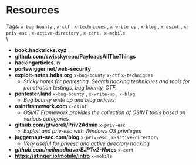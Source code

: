 # Resources

Tags: `x-bug-bounty` , `x-ctf` , `x-techniques` , `x-write-up` , `x-blog` , `x-osint` , `x-priv-esc` , `x-active-directory` , `x-cert, x-mobile`\
\


* **book.hacktricks.xyz**
* **github.com/swisskyrepo/PayloadsAllTheThings**
* **hackingarticles.in**
* **portswigger.net/web-security**
* **exploit-notes.hdks.org** `x-bug-bounty` `x-ctf` `x-techniques`
  * _Sticky notes for pentesting. Search hacking techniques and tools for penetration testings, bug bounty, CTF._
* **pentester.land** `x-bug-bounty` , `x-write-up` , `x-blog`
  * _Bug bounty write up and blog articles_
* **osintframework.com** `x-osint`
  * _OSINT Framework provides the collection of OSINT tools based on various categories_
* **github.com/gtworek/Priv2Admin** `x-priv-esc`
  * _Exploit and priv-esc with Windows OS privileges_
* **juggernaut-sec.com/blog** `x-priv-esc` , `x-active-directory`
  * _Very useful for privesc and active directory hacking_
* _**github.com/neilmadhava/EJPTv2-Notes**_ `x-cert`
* **https://stinger.io/mobile/intro** `x-mobile`

